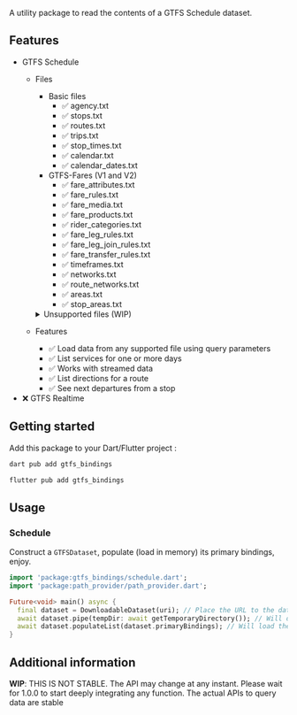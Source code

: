 A utility package to read the contents of a GTFS Schedule dataset.


## Features
[//]: # (We do not use checkboxes because some renderers for the Dart doc don't support it)
- GTFS Schedule
  - Files
    - Basic files
      - ✅ agency.txt
      - ✅ stops.txt
      - ✅ routes.txt
      - ✅ trips.txt
      - ✅ stop_times.txt
      - ✅ calendar.txt
      - ✅ calendar_dates.txt
    - GTFS-Fares (V1 and V2)
      - ✅ fare_attributes.txt
      - ✅ fare_rules.txt
      - ✅ fare_media.txt
      - ✅ fare_products.txt
      - ✅ rider_categories.txt
      - ✅ fare_leg_rules.txt
      - ✅ fare_leg_join_rules.txt
      - ✅ fare_transfer_rules.txt
      - ✅ timeframes.txt
      - ✅ networks.txt
      - ✅ route_networks.txt
      - ✅ areas.txt
      - ✅ stop_areas.txt
    <details>
      <summary>Unsupported files (WIP)</summary>
  
      - ❌ shapes.txt
      - ❌ frequencies.txt
      - ❌ transfers.txt
      - ❌ pathways.txt
      - ❌ levels.txt
      - ❌ location_groups.txt
      - ❌ location_group_stops.txt
      - ❌ locations.geojson
      - ❌ booking_rules.txt
      - ❌ translations.txt
      - ❌ feed_info.txt
      - ❌ attributions.txt
      </details>
  - Features
    - ✅ Load data from any supported file using query parameters
    - ✅ List services for one or more days
    - ✅ Works with streamed data
    - ✅ List directions for a route
    - ✅ See next departures from a stop
- ❌ GTFS Realtime
  

## Getting started

Add this package to your Dart/Flutter project :
```bash
dart pub add gtfs_bindings
```
```bash
flutter pub add gtfs_bindings
```

## Usage

### Schedule

Construct a ``GTFSDataset``, populate (load in memory) its primary bindings, enjoy.

```dart
import 'package:gtfs_bindings/schedule.dart';
import 'package:path_provider/path_provider.dart';

Future<void> main() async {
  final dataset = DownloadableDataset(uri); // Place the URL to the dataset here.
  await dataset.pipe(tempDir: await getTemporaryDirectory()); // Will download and cache the dataset (do not fill tempDir while on Web).
  await dataset.populateList(dataset.primaryBindings); // Will load the main small files into memory for faster access.
}
```

## Additional information

**WIP**: THIS IS NOT STABLE. The API may change at any instant. Please wait for 1.0.0 to start deeply integrating any
function. The actual APIs to query data are stable 
